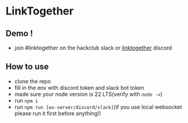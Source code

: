 # LinkTogether

## Demo !
- join #linktogether on the hackclub slack or [linktogether](https://discord.gg/WaNveFJCaf) discord

## How to use
- clone the repo
- fill in the env with discord token and slack bot token
- made sure your node version is 22 LTS(verify with ```node -v```)
- run ```npm i```
- run ```npm run [ws-server/discord/slack]```(if you use local websocket please run it first before anything!)
